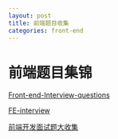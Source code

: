 ```yaml
---
layout: post
title: 前端题目收集
categories: front-end
---
```


# 前端题目集锦

[Front-end-Interview-questions](https://github.com/hawx1993/Front-end-Interview-questions)

[FE-interview](https://github.com/qiu-deqing/FE-interview)

[前端开发面试题大收集](https://github.com/paddingme/Front-end-Web-Development-Interview-Question)

